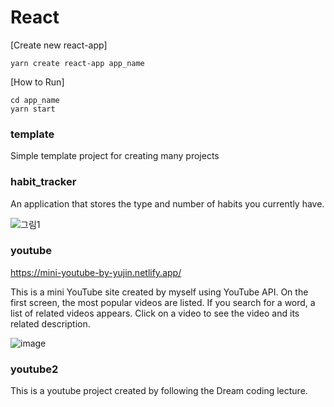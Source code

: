 # React

[Create new react-app]

    yarn create react-app app_name

[How to Run]

    cd app_name
    yarn start
    
### template
Simple template project for creating many projects

### habit_tracker
An application that stores the type and number of habits you currently have.

![그림1](https://user-images.githubusercontent.com/38034994/142859996-f834b0c9-6c73-445d-a929-5ea0f8fef44a.png)

### youtube
https://mini-youtube-by-yujin.netlify.app/

This is a mini YouTube site created by myself using YouTube API. On the first screen, the most popular videos are listed. If you search for a word, a list of related videos appears. Click on a video to see the video and its related description.

![image](https://user-images.githubusercontent.com/38034994/146199851-b7afac1b-9e28-46c2-a327-455a5c886abb.png)

### youtube2
This is a youtube project created by following the Dream coding lecture.
